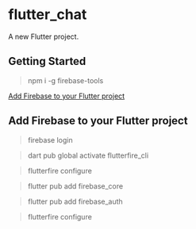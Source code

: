 # flutter_chat

A new Flutter project.

## Getting Started
> npm i -g firebase-tools

[Add Firebase to your Flutter project](https://firebase.google.com/docs/flutter/setup)

## Add Firebase to your Flutter project
> firebase login

> dart pub global activate flutterfire_cli

> flutterfire configure

> flutter pub add firebase_core

> flutter pub add firebase_auth

> flutterfire configure